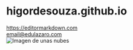 # higordesouza.github.io
<https://editormarkdown.com> <br>
<email@edulazaro.com> <br>
![Imagen de unas nubes]([/img/tutorial/imagen-markdown.webp](https://www.google.com/url?sa=i&url=https%3A%2F%2Fwww.65ymas.com%2Fconsejos%2Fmejores-fotos-este-verano-con-estos-trucos_30315_102.html&psig=AOvVaw1T6oSd0EIq143SFCt5BEns&ust=1727423408259000&source=images&cd=vfe&opi=89978449&ved=0CBQQjRxqFwoTCPD8wOaP4IgDFQAAAAAdAAAAABAE))
